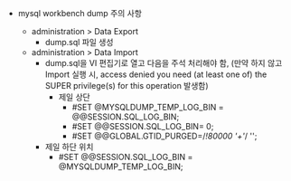 * mysql workbench dump 주의 사항

  * administration > Data Export
    * dump.sql 파일 생성 
  * administration > Data Import
    * dump.sql을 VI 편집기로 열고 다음을 주석 처리해야 함, (만약 하지 않고 Import 실행 시, access denied you need (at least one of) the SUPER privilege(s) for this operation 발생함)
      * 제일 상단
        * #SET @MYSQLDUMP_TEMP_LOG_BIN = @@SESSION.SQL_LOG_BIN;
        * #SET @@SESSION.SQL_LOG_BIN= 0;
        * #SET @@GLOBAL.GTID_PURGED=/*!80000 '+'*/ '';
    * 제일 하단 위치
        * #SET @@SESSION.SQL_LOG_BIN = @MYSQLDUMP_TEMP_LOG_BIN;
